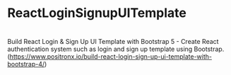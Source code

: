 # ReactLoginSignupUITemplate
#
Build React Login & Sign Up UI Template with Bootstrap 5 - Create React authentication system such as login and sign up template using Bootstrap.
(https://www.positronx.io/build-react-login-sign-up-ui-template-with-bootstrap-4/)
